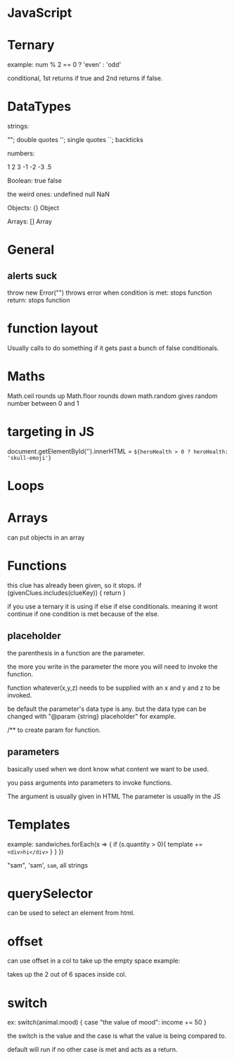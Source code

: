 # JavaScript

# Ternary

example: num % 2 == 0 ? 'even' : 'odd'

conditional, 1st returns if true and 2nd returns if false.

# DataTypes

strings:

""; double quotes
''; single quotes
``; backticks

numbers:

1 2 3
-1 -2 -3
.5

Boolean:
true
false

the weird ones:
undefined
null
NaN

Objects:
{}
Object

Arrays:
[]
Array

# General

## alerts suck
throw new Error("") throws error when condition is met: stops function
return: stops function

# function layout
Usually calls to do something if it gets past a bunch of false conditionals.

# Maths
Math.ceil rounds up
Math.floor rounds down
math.random gives random number between 0 and 1

# targeting in JS

document.getElementById('').innerHTML = `${heroHealth > 0 ? heroHealth: 'skull-emoji'}`

# Loops



# Arrays

can put objects in an array


# Functions
 

this clue has already been given, so it stops.
if (givenClues.includes(clueKey)) {
  return
}

if you use a ternary it is using if else if else conditionals. meaning it wont continue if one condition is met because of the else.

## placeholder
the parenthesis in a function are the parameter.

the more you write in the parameter the more you will need to invoke the function.

function whatever(x,y,z) needs to be supplied with an x and y and z to be invoked.

be default the parameter's data type is any. but the data type can be changed with "@param {string} placeholder" for example.

/** to create param for function.

## parameters

basically used when we dont know what content we want to be used.

you pass arguments into parameters to invoke functions.

The argument is usually given in HTML
The parameter is usually in the JS

# Templates

example:
sandwiches.forEach(s => {
  if (s.quantity > 0){
    template += `
    <div>hi</div>`
    }
  }
})

"sam", 'sam', `sam`, all strings

# querySelector

can be used to select an element from html.

# offset

can use offset in a col to take up the empty space
example: <div class="col-4 offset-2"> takes up the 2 out of 6 spaces inside col.

# switch

ex: switch(animal.mood) {
  case "the value of mood":
    income += 50
}

the switch is the value and the case is what the value is being compared to.

default will run if no other case is met and acts as a return.




